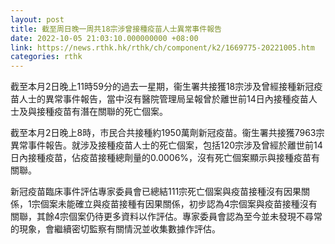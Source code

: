 ```yaml
---
layout: post
title: 截至周日晚一周共18宗涉曾接種疫苗人士異常事件報告
date: 2022-10-05 21:03:10.000000000 +08:00
link: https://news.rthk.hk/rthk/ch/component/k2/1669775-20221005.htm
categories: rthk
---
```


截至本月2日晚上11時59分的過去一星期，衞生署共接獲18宗涉及曾經接種新冠疫苗人士的異常事件報告，當中沒有醫院管理局呈報曾於離世前14日內接種疫苗人士及與接種疫苗有潛在關聯的死亡個案。

截至本月2日晚上8時，市民合共接種約1950萬劑新冠疫苗。衞生署共接獲7963宗異常事件報告。就涉及接種疫苗人士的死亡個案，包括120宗涉及曾經於離世前14日內接種疫苗，佔疫苗接種總劑量的0.0006%，沒有死亡個案顯示與接種疫苗有關聯。
 
新冠疫苗臨床事件評估專家委員會已總結111宗死亡個案與疫苗接種沒有因果關係，1宗個案未能確立與疫苗接種有因果關係，初步認為4宗個案與疫苗接種沒有關聯，其餘4宗個案仍待更多資料以作評估。專家委員會認為至今並未發現不尋常的現象，會繼續密切監察有關情況並收集數據作評估。
